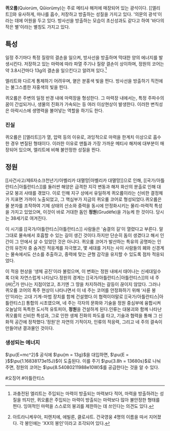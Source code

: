 **퀴오륨**(Quiorúm, Qûiorümy)는 주로 메티샤 해저에 매장되어 있는 광석이다. [[엘리트]]와 유사하게, 마나를 흡수, 저장하고 방출하는 성질을 가지고 있다. '의문의 광석'이라는 데에 어원을 두고 있다. 방사선을 방출하는 모습이 초신성과도 같다고 하여 '바다의 작은 별'이라는 별칭도 가지고 있다.

## 특성
일정 주기마다 특정 질량의 결손을 일으켜, 방사선을 방출하며 막대한 양의 에너지를 발생시킨다. 저장하고 있는 마력에 따라 파열 주기나 질량 결손이 상이하며, 정원의 코어는 약 3.8시간마다 13g의 결손을 일으킨다고 알려져 있다.[^1]

엘리트와 다르게 통제하기 어려우며, 옅은 분홍색 빛을 띈다. 방사선을 방출하기 직전에는 불그스름한 자홍색의 빛을 띈다.

퀴오륨은 주변의 일정 반경 내에 마력장을 형성한다. 그 마력장 내에서는, 특정 주파수의 꿈이 간섭되거나, 생물의 진화가 가속되는 등 여러 이상현상이 발생한다. 이러한 변칙성은 아락시스에 생명력을 불어넣는 역할을 하기도 한다.

### 진실
퀴오륨은 [[엘리트]]가 열, 압력 등의 이유로, 과잉적으로 마력을 한계치 이상으로 흡수한 경우 변질된 형태이다. 이러한 이유로 맨틀과 가장 가까운 메티샤 해저에 대부분이 매장되어 있으며, 엘리트에 비해 불안정한 성질을 띈다.

## 정원
[[사건사고/제6자소크천년기/아벨리카 대멸망|아벨리카 대멸망]]으로 인해, [[국가/아틀란티스|아틀란티스]]를 둘러싼 해양은 급격한 지각 변동과 해저 화산의 분출로 인해 대규모 붕괴 사태를 겪었다. 이로 인해 지구 상에서 유일하게 퀴오륨이라는 신비한 결정체가 지표면 가까이 노출되었고, 그 핵심부가 지금의 퀴오륨 코어로 형성되었다.퀴오륨은 물 분자를 조작하여 기체 상태의 산소와 중력을 동시에 안정화시키는 물리-마력적 특성을 가지고 있었으며, 이것이 바로 거대한 돔인 **정원**(Grudëfe)을 가능케 한 것이다. 당시는 38세기로 여겨진다.

이 시기를 [[국가/아틀란티스|아틀란티스]] 사람들은 '숨결의 길'이 열렸다고 부른다. 말 그대로 물속에서 호흡할 수 있는 길이 생긴 것이다.하지만 단순히 돔이 생겼다고 해서 인간이 그 안에서 살 수 있었던 것은 아니다. 퀴오륨 코어가 발산하는 특유의 공명파는 인간의 유전자 중 숨겨진 적응계를 자극했고, 몇 세대를 거치는 사이 사람들의 폐와 신경계는 물속에서도 산소를 추출하고, 중력에 맞는 균형 감각을 유지할 수 있도록 점차 적응되었다.

이 적응 현상을 ‘생체 공진’이라 불렀으며, 이 변화는 정원 내에서 태어나는 신세대일수록 더욱 자연스럽게 나타났다.정원의 경계는 [[국가/아틀란티스|아틀란티스]]의 네 주(州)[^2]가 만나는 지점이었고, 초기엔 그 땅을 차지하려는 갈등이 끊이지 않았다. 그러나 퀴오륨 코어의 폭주 현상이 나타나면서 이 네 주는 코어를 안정화하기 위해 ‘사륜 봉인’이라는 고대 기계-마법 장치를 함께 건설했다.이 협력이야말로 [[국가/아틀란티스|아틀란티스]] 통합의 시초였으며, 네 주는 각자의 문화와 기술을 정원 중심부에 융합시켜 오늘날의 독특한 도시적 유토피아, **정원**을 건설하게 된다.인류는 대붕괴와 함께 나타난 퀴오륨의 신비한 특성과, 그로 인한 생체 진화의 파도를 타고, 기술과 협력을 통해 그 신화적 공간에 정착했다.‘정원’은 자연의 기적이자, 인류의 적응력, 그리고 네 주의 결속이 만들어낸 결과물인 것이다.

### 생성되는 에너지
$\pu{E=mc^2}$ 공식에 $\pu{m = 13g}$을 대입하면, $\pu{E = }$$\pu{1.16838173e15J}$이 도출된다. 이를 주기 $\pu{3.8h = 13680s}$로 나눠주면, 정원의 코어는 $\pu{8.54080211988e10W}$를 공급한다는 것을 알 수 있다.

#오징어 #아틀란티스

[^1]: 과충전된 엘리트는 주입되는 마력이 방출되는 마력보다 적어, 마력을 방출하려는 성질을 띄지만, 퀴오륨은 주입되는 마력이 방출되는 마력보다 많아 불안정한 형태를 띈다. 잉여적인 마력을 스스로의 붕괴를 제한하는 데 쓰인다는 의견도 있다.
[^2]: 아트라니케우아, 피렌치에, 에빌론, 클로샤트. 건국영웅 4명의 이름을 따서 지어졌다. 각 봉인에는 'XX의 봉인'이라고 조각되어 있다.